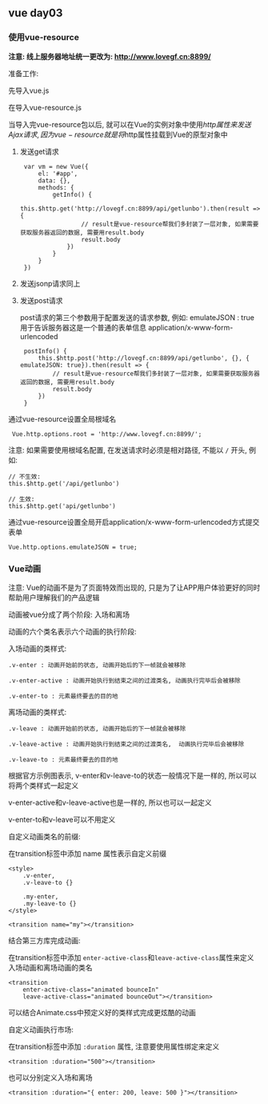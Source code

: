 ## vue day03 ##

### 使用vue-resource ###

**注意: 线上服务器地址统一更改为: http://www.lovegf.cn:8899/**

准备工作:

先导入vue.js

在导入vue-resource.js

当导入完vue-resource包以后, 就可以在Vue的实例对象中使用$http属性来发送Ajax请求, 因为vue-resource就是将$http属性挂载到Vue的原型对象中


1. 发送get请求

		var vm = new Vue({
			el: '#app',
			data: {},
			methods: {
				getInfo() {
					this.$http.get('http://lovegf.cn:8899/api/getlunbo').then(result => {
						// result是vue-resource帮我们多封装了一层对象, 如果需要获取服务器返回的数据, 需要用result.body
						result.body
					})
				}
			}
		})

2. 发送jsonp请求同上
3. 发送post请求

	post请求的第三个参数用于配置发送的请求参数, 例如: emulateJSON : true 用于告诉服务器这是一个普通的表单信息 application/x-www-form-urlencoded

		postInfo() {
			this.$http.post('http://lovegf.cn:8899/api/getlunbo', {}, { emulateJSON: true}).then(result => {
				// result是vue-resource帮我们多封装了一层对象, 如果需要获取服务器返回的数据, 需要用result.body
				result.body
			})
		}

通过vue-resource设置全局根域名

	 Vue.http.options.root = 'http://www.lovegf.cn:8899/';

注意: 如果需要使用根域名配置, 在发送请求时必须是相对路径, 不能以 `/` 开头, 例如:

	// 不生效:
	this.$http.get('/api/getlunbo')

	// 生效:
	this.$http.get('api/getlunbo')

通过vue-resource设置全局开启application/x-www-form-urlencoded方式提交表单

	Vue.http.options.emulateJSON = true;

### Vue动画 ###

注意: Vue的动画不是为了页面特效而出现的, 只是为了让APP用户体验更好的同时帮助用户理解我们的产品逻辑

动画被vue分成了两个阶段: 入场和离场

动画的六个类名表示六个动画的执行阶段:

入场动画的类样式:

	.v-enter : 动画开始前的状态, 动画开始后的下一帧就会被移除

	.v-enter-active : 动画开始执行到结束之间的过渡类名, 动画执行完毕后会被移除

	.v-enter-to : 元素最终要去的目的地

离场动画的类样式:

	.v-leave : 动画开始前的状态, 动画开始后的下一帧就会被移除

	.v-leave-active : 动画开始执行到结束之间的过渡类名,  动画执行完毕后会被移除

	.v-leave-to : 元素最终要去的目的地

根据官方示例图表示, v-enter和v-leave-to的状态一般情况下是一样的, 所以可以将两个类样式一起定义

v-enter-active和v-leave-active也是一样的, 所以也可以一起定义

v-enter-to和v-leave可以不用定义

自定义动画类名的前缀:

在transition标签中添加 name 属性表示自定义前缀

	<style>
		.v-enter,
		.v-leave-to {}

		.my-enter,
		.my-leave-to {}
	</style>

	<transition name="my"></transition>

结合第三方库完成动画:

在transition标签中添加 `enter-active-class`和`leave-active-class`属性来定义入场动画和离场动画的类名

	<transition 
		enter-active-class="animated bounceIn"
		leave-active-class="animated bounceOut"></transition>

可以结合Animate.css中预定义好的类样式完成更炫酷的动画

自定义动画执行市场:

在transition标签中添加 `:duration` 属性, 注意要使用属性绑定来定义

	<transition :duration="500"></transition>

也可以分别定义入场和离场

	<transition :duration="{ enter: 200, leave: 500 }"></transition>